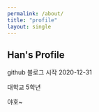```yaml
---
permalink: /about/
title: "profile"
layout: single
---
```


## Han's Profile

github 블로그 시작 2020-12-31

대학교 5학년

야호~